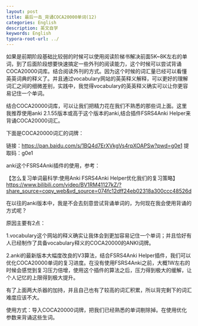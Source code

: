 ```yaml
---
layout: post
title: 最后一击_背诵COCA20000单词(12)
categories: English
description: 英文自学
keywords: English
typora-root-url: ../
---
```


如果是前期阶段基础比较弱的时候可以使用阅读阶梯书解决前面5K~8K左右的单词，到了后面阶段想要快速搞定一些外刊的阅读能力，这个时候可以尝试背诵COCA20000词库。结合阅读外刊的方式。因为这个时候的词汇量已经可以看懂英英词典的释义了。并且通过vocabulary网站的英英释义解释，可以更好的理解词汇之间的细微差别，实践中，我觉得vocabulary的英英释义确实可以让你更容易记住一个单词。

结合COCA20000词库，可以让我们把精力花在我们不熟悉的那些词上面。这里我推荐使用anki 2.1.55版本或高于这个版本的anki,结合插件FSRS4Anki  Helper来背诵COCA20000词汇。



下面是COCA20000词汇的词牌：

链接：https://pan.baidu.com/s/1BQ4d7ErXVkgVs4rpXOAPSw?pwd=g0e1 
提取码：g0e1 

anki这个FSRS4Anki插件的使用，参考：

【怎么复习单词最科学:使用Anki FSRS4Anki Helper优化我们的复习策略】 https://www.bilibili.com/video/BV1RM41127kZ/?share_source=copy_web&vd_source=074fc12dff24eb02318a300ccc48526d

在以往的anki版本中，我是不会去刻意尝试背诵单词的，为何现在我会使用背诵的方式呢？

原因主要有2点：

1.vocabulary这个网站的释义确实让我体会到更加容易记住一个单词；并且恰好有人已经制作了具备vocabulary释义的COCA20000的ANKI词牌。

2.anki的最新版本大幅度改良的V3算法，结合FSRS4Anki  Helper插件，我们可以优化COCA20000单词的复习进度。在没有使用FSRS4Anki之前，大概1W左右的时候会感觉到复习压力倍增，使用这个插件的算法之后，压力得到极大的缓解，让个人记忆的上限得到极大提升。

有了上面两大杀器的加持，并且自己也有了较高的词汇积累，所以背完剩下的词汇难度应该不大。



使用方式：导入COCA20000词牌，把我们已经熟悉的单词剔除掉。在使用优化参数来背诵这些生词。

